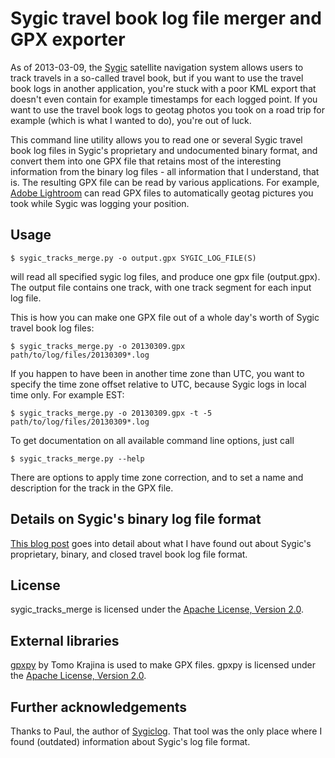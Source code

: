 Sygic travel book log file merger and GPX exporter
==================================================

As of 2013-03-09, the [Sygic](http://www.sygic.com/en) satellite navigation system allows users to track travels in a so-called travel book, but if you want to use the travel book logs in another application, you're stuck with a poor KML export that doesn't even contain for example timestamps for each logged point. If you want to use the travel book logs to geotag photos you took on a road trip for example (which is what I wanted to do), you're out of luck.

This command line utility allows you to read one or several Sygic travel book log files in Sygic's proprietary and undocumented binary format, and convert them into one GPX file that retains most of the interesting information from the binary log files - all information that I understand, that is. The resulting GPX file can be read by various applications. For example, [Adobe Lightroom](http://www.adobe.com/products/photoshop-lightroom.html) can read GPX files to automatically geotag pictures you took while Sygic was logging your position.

Usage
-----

    $ sygic_tracks_merge.py -o output.gpx SYGIC_LOG_FILE(S)

will read all specified sygic log files, and produce one gpx file (output.gpx). The output file contains one track, with one track segment for each input log file.

This is how you can make one GPX file out of a whole day's worth of Sygic travel book log files:

    $ sygic_tracks_merge.py -o 20130309.gpx path/to/log/files/20130309*.log

If you happen to have been in another time zone than UTC, you want to specify the time zone offset relative to UTC, because Sygic logs in local time only. For example EST:

    $ sygic_tracks_merge.py -o 20130309.gpx -t -5 path/to/log/files/20130309*.log

To get documentation on all available command line options, just call

    $ sygic_tracks_merge.py --help

There are options to apply time zone correction, and to set a name and description for the track in the GPX file.

Details on Sygic's binary log file format
-----------------------------------------

[This blog post](http://fleckenzwerg2000.blogspot.no/2013/03/merging-sygic-travel-book-log-files-and.html) goes into detail about what I have found out about Sygic's proprietary, binary, and closed travel book log file format.

License
-------

sygic_tracks_merge is licensed under the [Apache License, Version 2.0](http://www.apache.org/licenses/LICENSE-2.0).

External libraries
------------------

[gpxpy](https://github.com/tkrajina/gpxpy) by Tomo Krajina is used to make GPX files. gpxpy is licensed under the [Apache License, Version 2.0](http://www.apache.org/licenses/LICENSE-2.0).

Further acknowledgements
------------------------

Thanks to Paul, the author of [Sygiclog](http://p-l-j.dyndns.org/PLJ/sygiclog/). That tool was the only place where I found (outdated) information about Sygic's log file format.
